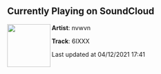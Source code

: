 ## Currently Playing on SoundCloud

[<img align="left" width="100" src="https://i1.sndcdn.com/artworks-jOimlvyP8y3wn2z0-6Cp8WA-t500x500.jpg">](https://soundcloud.com/wuandss/6ixxx)

**Artist**: nvwvn 

**Track**: 6IXXX

Last updated at 04/12/2021 17:41
